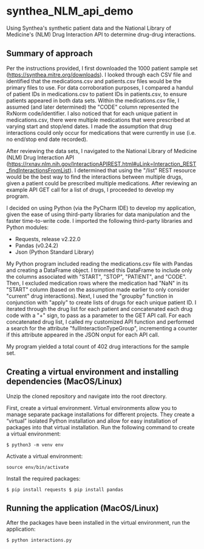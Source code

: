 # synthea_NLM_api_demo
Using Synthea's synthetic patient data and the National Library of Medicine's (NLM) Drug Interaction API to determine drug-drug interactions.

## Summary of approach

Per the instructions provided, I first downloaded the 1000 patient sample set (https://synthea.mitre.org/downloads). I looked through each CSV file and identified that the medications.csv and patients.csv files would be the primary files to use. For data corroboration purposes, I compared a handul of patient IDs in medications.csv to patient IDs in patients.csv, to ensure patients appeared in both data sets. Within the medications.csv file, I assumed (and later determined) the "CODE" column represented the RxNorm code/identifier. I also noticed that for each unique patient in medications.csv, there were multiple medications that were prescribed at varying start and stop/end dates. I made the assumption that drug interactions could only occur for medications that were currently in use (i.e. no end/stop end date recorded). 

After reviewing the data sets, I navigated to the National Library of Medicine (NLM) Drug Interaction API (https://rxnav.nlm.nih.gov/InteractionAPIREST.html#uLink=Interaction_REST_findInteractionsFromList). I determined that using the "/list" REST resource would be the best way to find the interactions between multiple drugs, given a patient could be prescribed multiple medications. After reviewing an example API GET call for a list of drugs, I proceeded to develop my program.

I decided on using Python (via the PyCharm IDE) to develop my application, given the ease of using third-party libraries for data manipulation and the faster time-to-write code. I imported the following third-party libraries and Python modules:

- Requests, release v2.22.0
- Pandas (v0.24.2)
- Json (Python Standard Library)

My Python program included reading the medications.csv file with Pandas and creating a DataFrame object. I trimmed this DataFrame to include only the columns associated with "START", "STOP", "PATIENT", and "CODE". Then, I excluded medication rows where the medication had "NaN" in its "START" column (based on the assumption made earlier to only consider "current" drug interactions). Next, I used the "groupby" function in conjunction with "apply" to create lists of drugs for each unique patient ID. I iterated through the drug list for each patient and concatenated each drug code with a "+" sign, to pass as a parameter to the GET API call. For each concatenated drug list, I called my customized API function and performed a search for the attribute "fullInteractionTypeGroup", incrementing a counter if this attribute appeared in the JSON onput for each API call.

My program yielded a total count of 402 drug interactions for the sample set.

## Creating a virtual environment and installing dependencies (MacOS/Linux)

Unzip the cloned repository and navigate into the root directory.

First, create a virtual environment. Virtual environments allow you to manage separate package installations for different projects. They create a “virtual” isolated Python installation and allow for easy installation of packages into that virtual installation. Run the following command to create a virtual environment:

``
$ python3 -m venv env
``

Activate a virtual environment:

``
source env/bin/activate
``

Install the required packages:

``
$ pip install requests
$ pip install pandas
``
## Running the application (MacOS/Linux)

After the packages have been installed in the virtual environment, run the application:

``
$ python interactions.py
``

